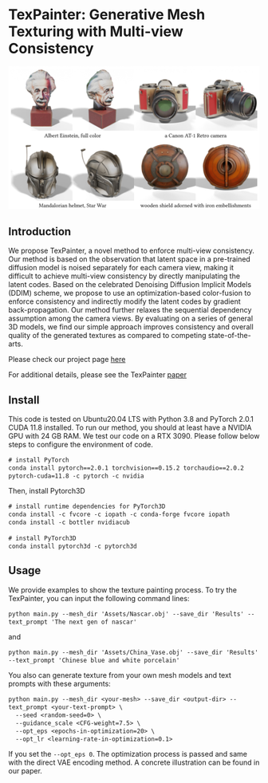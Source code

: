 # TexPainter: Generative Mesh Texturing with Multi-view Consistency
![Teaser](Docs/Teaser.png)
## Introduction
We propose TexPainter, a novel method to enforce multi-view consistency. Our method is based on the observation that latent space in a pre-trained diffusion model is noised separately for each camera view, making it difficult to achieve multi-view consistency by directly manipulating the latent codes. Based on the celebrated Denoising Diffusion Implicit Models (DDIM) scheme, we propose to use an optimization-based color-fusion to enforce consistency and indirectly modify the latent codes by gradient back-propagation. Our method further relaxes the sequential dependency assumption among the camera views. By evaluating on a series of general 3D models, we find our simple approach improves consistency and overall quality of the generated textures as compared to competing state-of-the-arts.

Please check our project page [here](https://quantuman134.github.io/)

For additional details, please see the TexPainter [paper](Docs/Paper.pdf)

## Install
This code is tested on Ubuntu20.04 LTS with Python 3.8 and PyTorch 2.0.1 CUDA 11.8 installed. To run our method, you should at least have a NVIDIA GPU with 24 GB RAM. We test our code on a RTX 3090. Please follow below steps to configure the environment of code.
```
# install PyTorch
conda install pytorch==2.0.1 torchvision==0.15.2 torchaudio==2.0.2 pytorch-cuda=11.8 -c pytorch -c nvidia
```
Then, install Pytorch3D
```
# install runtime dependencies for PyTorch3D
conda install -c fvcore -c iopath -c conda-forge fvcore iopath
conda install -c bottler nvidiacub

# install PyTorch3D
conda install pytorch3d -c pytorch3d
```

## Usage
We provide examples to show the texture painting process. To try the TexPainter, you can input the following command lines:

```
python main.py --mesh_dir 'Assets/Nascar.obj' --save_dir 'Results' --text_prompt 'The next gen of nascar'
```

and

```
python main.py --mesh_dir 'Assets/China_Vase.obj' --save_dir 'Results' --text_prompt 'Chinese blue and white porcelain'
```

You also can generate texture from your own mesh models and text prompts with these arguments:

```
python main.py --mesh_dir <your-mesh> --save_dir <output-dir> --text_prompt <your-text-prompt> \
  --seed <random-seed=0> \
  --guidance_scale <CFG-weight=7.5> \
  --opt_eps <epochs-in-optimization=20> \
  --opt_lr <learning-rate-in-optimization=0.1>
```

If you set the ```--opt_eps 0```. The optimization process is passed and same with the direct VAE encoding method. A concrete illustration can be found in our paper.
